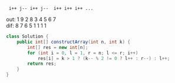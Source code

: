      i++ j-- i++ j--  i++ i++ i++ ...  
out: 1   9   2   8    3   4   5   6   7  
dif:   8   7   6   5    1   1   1   1   
```java
class Solution {
    public int[] constructArray(int n, int k) {
        int[] res = new int[n];
        for (int i = 0, l = 1, r = n; l <= r; i++)
            res[i] = k > 1 ? (k-- % 2 != 0 ? l++ : r--) : l++;
        return res;
    }
}
```
